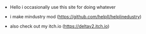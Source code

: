 - Hello i occasionally use this site for doing whatever
- i make mindustry mod (https://github.com/helpll/helplinedustry)

- also check out my itch.io (https://deltav2.itch.io)
